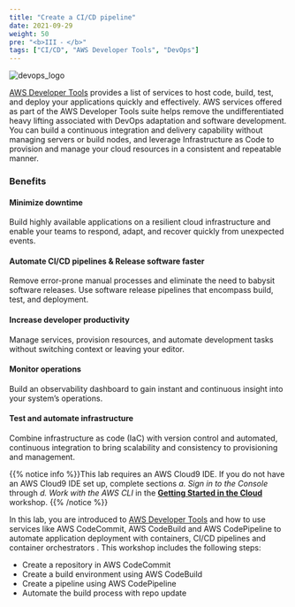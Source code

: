 ```yaml
---
title: "Create a CI/CD pipeline"
date: 2021-09-29
weight: 50
pre: "<b>III ⁃ </b>"
tags: ["CI/CD", "AWS Developer Tools", "DevOps"]
---
```


![devops_logo](/images/cicd/devops-logo.png)

[AWS Developer Tools](https://aws.amazon.com/products/developer-tools/) provides a list of services to host code, build, test, and deploy your applications quickly and effectively.  AWS services offered as part of the AWS Developer Tools suite helps remove the undifferentiated heavy lifting associated with DevOps adaptation and software development. You can build a continuous integration and delivery capability without managing servers or build nodes, and leverage Infrastructure as Code to provision and manage your cloud resources in a consistent and repeatable manner.

### Benefits
#### Minimize downtime
Build highly available applications on a resilient cloud infrastructure and enable your teams to respond, adapt, and recover quickly from unexpected events.

#### Automate CI/CD pipelines & Release software faster

Remove error-prone manual processes and eliminate the need to babysit software releases. Use software release pipelines that encompass build, test, and deployment.

#### Increase developer productivity

Manage services, provision resources, and automate development tasks without switching context or leaving your editor.

#### Monitor operations

Build an observability dashboard to gain instant and continuous insight into your system’s operations.

#### Test and automate infrastructure

Combine infrastructure as code (IaC) with version control and automated, continuous integration to bring scalability and consistency to provisioning and management.

{{% notice info %}}This lab requires an AWS Cloud9 IDE. If you do not have an AWS Cloud9 IDE set up, complete sections *a. Sign in to the Console* through *d. Work with the AWS CLI* in the [**Getting Started in the Cloud**](/02-aws-getting-started.html) workshop.
{{% /notice %}}

In this lab, you are introduced to [AWS Developer Tools](https://aws.amazon.com/products/developer-tools/) and how to use services like AWS CodeCommit, AWS CodeBuild and AWS CodePipeline to automate application deployment with containers, CI/CD pipelines and container orchestrators . This workshop includes the following steps:

- Create a repository in AWS CodeCommit
- Create a build environment using AWS CodeBuild
- Create a pipeline using AWS CodePipeline
- Automate the build process with repo update
